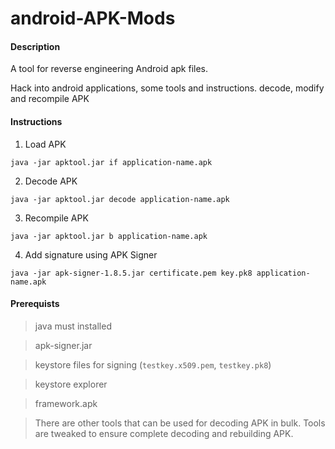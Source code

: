 # android-APK-Mods

#### Description
A tool for reverse engineering Android apk files.

Hack into android applications, some tools and instructions. decode, modify and recompile APK

#### Instructions

1. Load APK

`java -jar apktool.jar if application-name.apk`

2. Decode APK

`java -jar apktool.jar decode application-name.apk`

3. Recompile APK

`java -jar apktool.jar b application-name.apk`

4. Add signature using APK Signer

`java -jar apk-signer-1.8.5.jar certificate.pem key.pk8 application-name.apk`

#### Prerequists 
> java must installed

> apk-signer.jar

> keystore files for signing (`testkey.x509.pem`, `testkey.pk8`)

> keystore explorer

> framework.apk



> There are other tools that can be used for decoding APK in bulk. Tools are tweaked to ensure complete decoding and rebuilding APK.